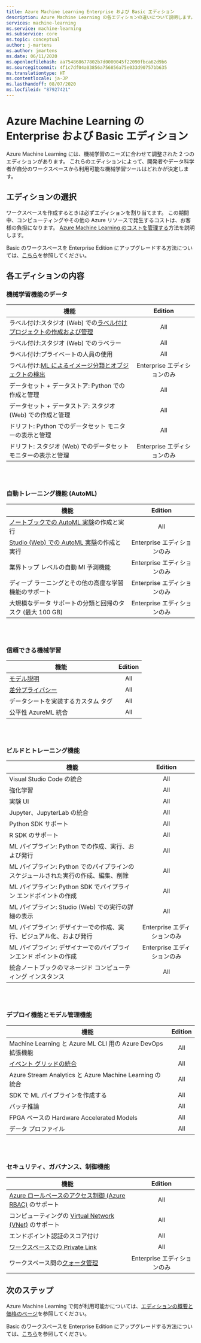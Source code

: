 ```yaml
---
title: Azure Machine Learning Enterprise および Basic エディション
description: Azure Machine Learning の各エディションの違いについて説明します。
services: machine-learning
ms.service: machine-learning
ms.subservice: core
ms.topic: conceptual
author: j-martens
ms.author: jmartens
ms.date: 06/11/2020
ms.openlocfilehash: aa754868677802b7d0000045f22090fbca62d9b6
ms.sourcegitcommit: 4f1c7df04a03856a756856a75e033d90757bb635
ms.translationtype: HT
ms.contentlocale: ja-JP
ms.lasthandoff: 08/07/2020
ms.locfileid: "87927421"
---
```

# <a name="enterprise-and-basic-editions-of-azure-machine-learning"></a>Azure Machine Learning の Enterprise および Basic エディション 

Azure Machine Learning には、機械学習のニーズに合わせて調整された 2 つのエディションがあります。 これらのエディションによって、開発者やデータ科学者が自分のワークスペースから利用可能な機械学習ツールはどれかが決定します。

## <a name="choose-an-edition"></a>エディションの選択

ワークスペースを作成するときは必ずエディションを割り当てます。 この期間中、コンピューティングやその他の Azure リソースで発生するコストは、お客様の負担になります。 [Azure Machine Learning のコストを管理する](concept-plan-manage-cost.md)方法を説明します。

Basic のワークスペースを Enterprise Edition にアップグレードする方法については、[こちら](how-to-manage-workspace.md#upgrade)を参照してください。 

## <a name="whats-in-each-edition"></a>各エディションの内容

### <a name="data-for-machine-learning-capabilities"></a>機械学習機能のデータ  

| 機能                     | Edition                 |
|------------------------------------------------------------------------------------|:-----------:|
| ラベル付け:スタジオ (Web) での[ラベル付けプロジェクトの作成および管理](tutorial-labeling.md)                                                | All                     |
| ラベル付け:スタジオ (Web) でのラベラー                                    | All                     |
| ラベル付け:プライベートの人員の使用                               | All                     |
| ラベル付け:[ML によるイメージ分類とオブジェクトの検出](how-to-label-images.md)                  | Enterprise エディションのみ |
| データセット + データストア: Python での作成と管理                       | All                     |
| データセット + データストア: スタジオ (Web) での作成と管理                         | All                     |
| ドリフト: Python でのデータセット モニターの表示と管理                           | All                     |
| ドリフト: スタジオ (Web) でのデータセット モニターの表示と管理                            | Enterprise エディションのみ |


<br/>
<br/>

### <a name="automated-training-capabilities-automl"></a>自動トレーニング機能 (AutoML)

| 機能    | Edition                 |
|------------------------------------------------------------------------------------|:-----------:|
| [ノートブックでの AutoML 実験](how-to-configure-auto-train.md)の作成と実行               | All                     |
| [Studio (Web) での AutoML 実験](how-to-use-automated-ml-for-ml-models.md)の作成と実行   | Enterprise エディションのみ |
| 業界トップ レベルの自動 Ml 予測機能             | Enterprise エディションのみ |
| ディープ ラーニングとその他の高度な学習機能のサポート | Enterprise エディションのみ |
| 大規模なデータ サポートの分類と回帰のタスク (最大 100 GB)                     | Enterprise エディションのみ |


<br/>
<br/>

### <a name="responsible-machine-learning"></a>信頼できる機械学習

| 機能    | Edition                 |
|------------------------------------------------------------------------------------|:-----------:|
| [モデル説明](how-to-machine-learning-interpretability-automl.md)                                              | All                     |
| [差分プライバシー](how-to-differential-privacy.md)                          | All                     |
| データシートを実装するカスタム タグ    | All                     |
| 公平性 AzureML 統合                                      | All                     |

<br/>
<br/>


### <a name="build-and-train-capabilities"></a>ビルドとトレーニング機能

| 機能    | Edition                 |
|------------------------------------------------------------------------------------|:-----------:|
| Visual Studio Code の統合                                                     | All                     |
| 強化学習                                                             | All                     |
| 実験 UI                                                                 | All                     |
| Jupyter、JupyterLab の統合                                                    | All                     |
| Python SDK サポート                                                                 | All                     |
| R SDK のサポート                                                                      | All                     |
| ML パイプライン: Python での作成、実行、および発行                           | All                     |
| ML パイプライン: Python でのパイプラインのスケジュールされた実行の作成、編集、削除| All                     |
| ML パイプライン: Python SDK でパイプライン エンドポイントの作成                                   | All                     |
| ML パイプライン: Studio (Web) での実行の詳細の表示                                              | All                     |
| ML パイプライン: デザイナーでの作成、実行、ビジュアル化、および発行                  | Enterprise エディションのみ |
| ML パイプライン: デザイナーでのパイプラインエンド ポイントの作成 | Enterprise エディションのみ |
| 統合ノートブックのマネージド コンピューティング インスタンス                                 | All                     |


<br/>
<br/>

### <a name="deployment-and-model-management-capabilities"></a>デプロイ機能とモデル管理機能

| 機能                            | Edition                 |
|------------------------------------------------------------------------------------|:-----------:|
| Machine Learning と Azure ML CLI 用の Azure DevOps 拡張機能                 | All                     |
| [イベント グリッドの統合](how-to-use-event-grid.md)                                                             | All                     |
| Azure Stream Analytics と Azure Machine Learning の統合                       | All                     |
| SDK で ML パイプラインを作成する                                                         | All                     |
| バッチ推論                                                                  | All                     |
| FPGA ベースの Hardware Accelerated Models                                             | All                     |
| データ プロファイル                                                                    | All                     |

<br/>
<br/>

### <a name="security-governance-and-control-capabilities"></a>セキュリティ、ガバナンス、制御機能

| 機能     | Edition                 |
|------------------------------------------------------------------------------------|:-----------:|
| [Azure ロールベースのアクセス制御 (Azure RBAC)](how-to-assign-roles.md) のサポート                                           | All                     |
| コンピューティングの [Virtual Network (VNet)](how-to-enable-virtual-network.md) のサポート                                         | All                     |
| エンドポイント認証のスコア付け                                                    | All                     |
| [ワークスペースでの Private Link](how-to-configure-private-link.md)                                                            | All                     |
| ワークスペース間の[クォータ管理](how-to-manage-quotas.md)                                                 | Enterprise エディションのみ |

## <a name="next-steps"></a>次のステップ

Azure Machine Learning で何が利用可能かについては、[エディションの概要と価格のページ](https://azure.microsoft.com/pricing/details/machine-learning/)を参照してください。 

Basic のワークスペースを Enterprise Edition にアップグレードする方法については、[こちら](how-to-manage-workspace.md#upgrade)を参照してください。 
